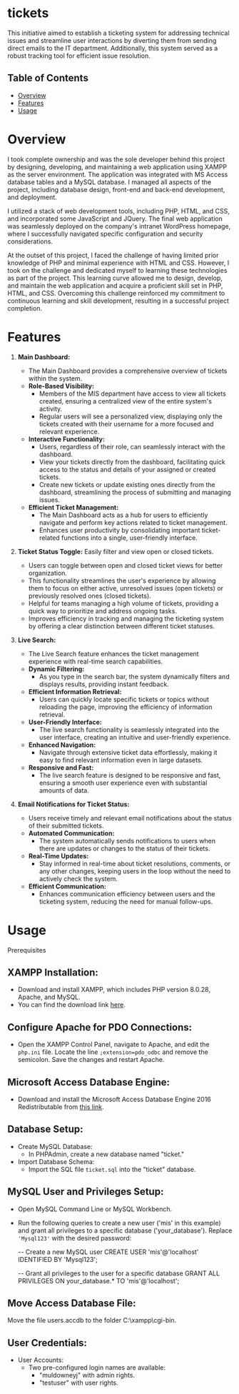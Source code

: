 # tickets
This initiative aimed to establish a ticketing system for addressing technical issues and streamline user interactions by diverting them from sending direct emails to the IT department. 
Additionally, this system served as a robust tracking tool for efficient issue resolution.

## Table of Contents
- [Overview](#overview)
- [Features](#features)
- [Usage](#usage)



# Overview

I took complete ownership and was the sole developer behind this project by designing, developing, and maintaining a web application using XAMPP as the server environment. The application was integrated with MS Access database tables and a MySQL database. I managed all aspects of the project, including database design, front-end and back-end development, and deployment.

I utilized a stack of web development tools, including PHP, HTML, and CSS, and incorporated some JavaScript and JQuery. The final web application was seamlessly deployed on the company's intranet WordPress homepage, where I successfully navigated specific configuration and security considerations.

At the outset of this project, I faced the challenge of having limited prior knowledge of PHP and minimal experience with HTML and CSS. However, I took on the challenge and dedicated myself to learning these technologies as part of the project. This learning curve allowed me to design, develop, and maintain the web application and acquire a proficient skill set in PHP, HTML, and CSS. Overcoming this challenge reinforced my commitment to continuous learning and skill development, resulting in a successful project completion.


# Features

1. **Main Dashboard:**
   - The Main Dashboard provides a comprehensive overview of tickets within the system.
   - **Role-Based Visibility:**
     - Members of the MIS department have access to view all tickets created, ensuring a centralized view of the entire system's activity.
     - Regular users will see a personalized view, displaying only the tickets created with their username for a more focused and relevant experience.
   - **Interactive Functionality:**
     - Users, regardless of their role, can seamlessly interact with the dashboard.
     - View your tickets directly from the dashboard, facilitating quick access to the status and details of your assigned or created tickets.
     - Create new tickets or update existing ones directly from the dashboard, streamlining the process of submitting and managing issues.
   - **Efficient Ticket Management:**
     - The Main Dashboard acts as a hub for users to efficiently navigate and perform key actions related to ticket management.
     - Enhances user productivity by consolidating important ticket-related functions into a single, user-friendly interface.

2. **Ticket Status Toggle:** Easily filter and view open or closed tickets.
   - Users can toggle between open and closed ticket views for better organization.
   - This functionality streamlines the user's experience by allowing them to focus on either active, unresolved issues (open tickets) or previously resolved ones (closed tickets).
   - Helpful for teams managing a high volume of tickets, providing a quick way to prioritize and address ongoing tasks.
   - Improves efficiency in tracking and managing the ticketing system by offering a clear distinction between different ticket statuses.


3. **Live Search:**
   - The Live Search feature enhances the ticket management experience with real-time search capabilities.
   - **Dynamic Filtering:**
     - As you type in the search bar, the system dynamically filters and displays results, providing instant feedback.
   - **Efficient Information Retrieval:**
     - Users can quickly locate specific tickets or topics without reloading the page, improving the efficiency of information retrieval.
   - **User-Friendly Interface:**
     - The live search functionality is seamlessly integrated into the user interface, creating an intuitive and user-friendly experience.
   - **Enhanced Navigation:**
     - Navigate through extensive ticket data effortlessly, making it easy to find relevant information even in large datasets.
   - **Responsive and Fast:**
     - The live search feature is designed to be responsive and fast, ensuring a smooth user experience even with substantial amounts of data.

4. **Email Notifications for Ticket Status:**
   - Users receive timely and relevant email notifications about the status of their submitted tickets.
   - **Automated Communication:**
     - The system automatically sends notifications to users when there are updates or changes to the status of their tickets.
   - **Real-Time Updates:**
     - Stay informed in real-time about ticket resolutions, comments, or any other changes, keeping users in the loop without the need to actively check the system.
   - **Efficient Communication:**
     - Enhances communication efficiency between users and the ticketing system, reducing the need for manual follow-ups.


# Usage

Prerequisites

## XAMPP Installation:
- Download and install XAMPP, which includes PHP version 8.0.28, Apache, and MySQL.
- You can find the download link [here](https://www.apachefriends.org/download.html).

## Configure Apache for PDO Connections:
- Open the XAMPP Control Panel, navigate to Apache, and edit the `php.ini` file. Locate the line `;extension=pdo_odbc` and remove the semicolon. Save the changes and restart Apache.

## Microsoft Access Database Engine:
- Download and install the Microsoft Access Database Engine 2016 Redistributable from [this link](https://www.microsoft.com/en-us/download/details.aspx?id=54920).

## Database Setup:
- Create MySQL Database:
  - In PHPAdmin, create a new database named "ticket."
- Import Database Schema:
  - Import the SQL file `ticket.sql` into the "ticket" database.

## MySQL User and Privileges Setup:
- Open MySQL Command Line or MySQL Workbench.
- Run the following queries to create a new user ('mis' in this example) and grant all privileges to a specific database ('your_database'). Replace `'Mysql123'` with the desired password:

  
  -- Create a new MySQL user
  CREATE USER 'mis'@'localhost' IDENTIFIED BY 'Mysql123';

  -- Grant all privileges to the user for a specific database
  GRANT ALL PRIVILEGES ON your_database.* TO 'mis'@'localhost';

## Move Access Database File:
Move the file users.accdb to the folder C:\xampp\cgi-bin.

## User Credentials:
- User Accounts:
  - Two pre-configured login names are available:
      - "muldowneyj" with admin rights.
      - "testuser" with user rights.



